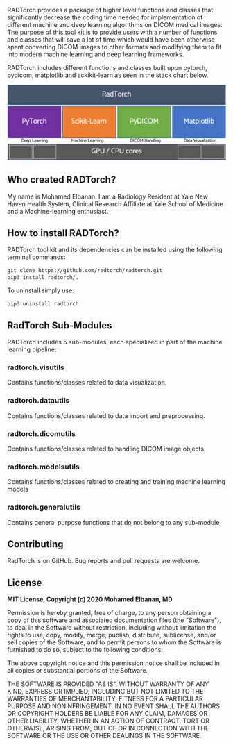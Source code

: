 

RADTorch provides a package of higher level functions and classes that significantly decrease the coding time needed for implementation of different machine and deep learning algorithms on DICOM medical images. The purpose of this tool kit is to provide users with a number of functions and classes that will save a lot of time which would have been otherwise spent converting DICOM images to other formats and modifying them to fit into modern machine learning and deep learning frameworks.

RADTorch includes different functions and classes built upon pytorch, pydicom, matplotlib and sckikit-learn as seen in the stack chart below.




![](radtorch_stack.png)


## Who created RADTorch?
My name is Mohamed Elbanan. I am a Radiology Resident at Yale New Haven Health System, Clinical Research Affiliate at Yale School of Medicine and a Machine-learning enthusiast.

## How to install RADTorch?

RADTorch tool kit and its dependencies can be installed using the following terminal commands:

```
git clone https://github.com/radtorch/radtorch.git
pip3 install radtorch/.
```

To uninstall simply use:

```
pip3 uninstall radtorch
```

## RadTorch Sub-Modules
RADTorch includes 5 sub-modules, each specialized in part of the machine learning pipeline:

### **radtorch.visutils**
Contains functions/classes related to data visualization.

### **radtorch.datautils**
Contains functions/classes related to data import and preprocessing.

### **radtorch.dicomutils**
Contains functions/classes related to handling DICOM image objects.

### **radtorch.modelsutils**
Contains functions/classes related to creating and training machine learning models

### **radtorch.generalutils**
Contains general purpose functions that do not belong to any sub-module


## Contributing
RadTorch is on GitHub. Bug reports and pull requests are welcome.


## License
**MIT License, Copyright (c) 2020 Mohamed Elbanan, MD**


Permission is hereby granted, free of charge, to any person obtaining a copy
of this software and associated documentation files (the "Software"), to deal
in the Software without restriction, including without limitation the rights
to use, copy, modify, merge, publish, distribute, sublicense, and/or sell
copies of the Software, and to permit persons to whom the Software is
furnished to do so, subject to the following conditions:

The above copyright notice and this permission notice shall be included in all
copies or substantial portions of the Software.

THE SOFTWARE IS PROVIDED "AS IS", WITHOUT WARRANTY OF ANY KIND, EXPRESS OR
IMPLIED, INCLUDING BUT NOT LIMITED TO THE WARRANTIES OF MERCHANTABILITY,
FITNESS FOR A PARTICULAR PURPOSE AND NONINFRINGEMENT. IN NO EVENT SHALL THE
AUTHORS OR COPYRIGHT HOLDERS BE LIABLE FOR ANY CLAIM, DAMAGES OR OTHER
LIABILITY, WHETHER IN AN ACTION OF CONTRACT, TORT OR OTHERWISE, ARISING FROM,
OUT OF OR IN CONNECTION WITH THE SOFTWARE OR THE USE OR OTHER DEALINGS IN THE
SOFTWARE.
